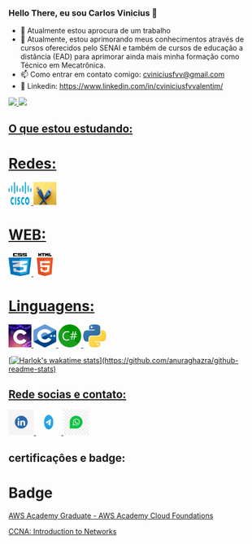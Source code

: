 ### Hello There, eu sou Carlos Vinicius 👋

- 🔭 Atualmente estou aprocura de um trabalho
- 🌱 Atualmente, estou aprimorando meus conhecimentos através de cursos oferecidos pelo SENAI e também de cursos de educação a distância (EAD) para aprimorar ainda mais minha formação como Técnico em Mecatrônica.
- 📫 Como entrar em contato comigo: cviniciusfvv@gmail.com
- 🧾 Linkedin: https://www.linkedin.com/in/cviniciusfvvalentim/

<div>
<a href="https://github.com/cviniciusfvv">
<img loading="lazy" height="180em" src="https://github-readme-stats.vercel.app/api/top-langs/?username=cviniciusfvv&layout=compact&langs_count=7&theme=dracula"/>
<img loading="lazy" height="180em" src="https://github-readme-stats.vercel.app/api?username=cviniciusfvv&show_icons=true&theme=dracula&include_all_commits=true&count_private=true"/>
</div>

## O que estou estudando:

# Redes:

<img loading="lazy" src="IMG/cisco/android-chrome-512x512.png" width="45" height="45"/> <img loading="lazy" src="IMG/redes/android-chrome-512x512.png" width="45" height="45"/>

# WEB:

<img loading="lazy" src="IMG/CSS/android-chrome-512x512.png" width="45" height="45"/> <img loading="lazy" src="IMG/HTML/android-chrome-512x512.png" width="45" height="45"/>

# Linguagens:

<img loading="lazy" src="IMG/c/android-chrome-512x512.png" width="45" height="45"/> <img loading="lazy" src="IMG/c++/android-chrome-512x512.png" width="45" height="45"/> <img loading="lazy" src="IMG/Csharp/android-chrome-512x512.png" width="45" height="45"/> <img loading="lazy" src="IMG/python/android-chrome-512x512.png" width="45" height="45"/>

[![Harlok's wakatime stats](https://github-readme-stats.vercel.app/api/wakatime?username=@Mantraz_)](https://github.com/anuraghazra/github-readme-stats)

## Rede socias e contato:

<div>
  <a href="https://www.linkedin.com/in/cviniciusfvvalentim/" target="_blank">
    <img src="IMG/linkedin/android-chrome-512x512.png" alt="LinkedIn" width="50" height="50">
  </a>
  <a href="https://t.me/CViniciusFVValentim" target="_blank">
    <img src="IMG/Telegram/android-chrome-512x512.png" alt="Telegram" width="50" height="50">
  </a>
  <a href="https://wa.me/551999659-6674" target="_blank">
    <img src="IMG/Whatsapp/android-chrome-512x512.png" alt="WhatsApp" width="50" height="50">
  </a>
</div>

## certificaçôes e badge:

# Badge

<div><a href="https://www.credly.com/badges/3ed227f8-66a4-4c35-b570-273973b03199/public_url"><p>AWS Academy Graduate - AWS Academy Cloud Foundations</p></a><div>
<div><a href="https://www.credly.com/badges/4c37c422-54d9-477a-8b09-79b1a8af1b1b/public_url"><p>CCNA: Introduction to Networks</p></a><div>
